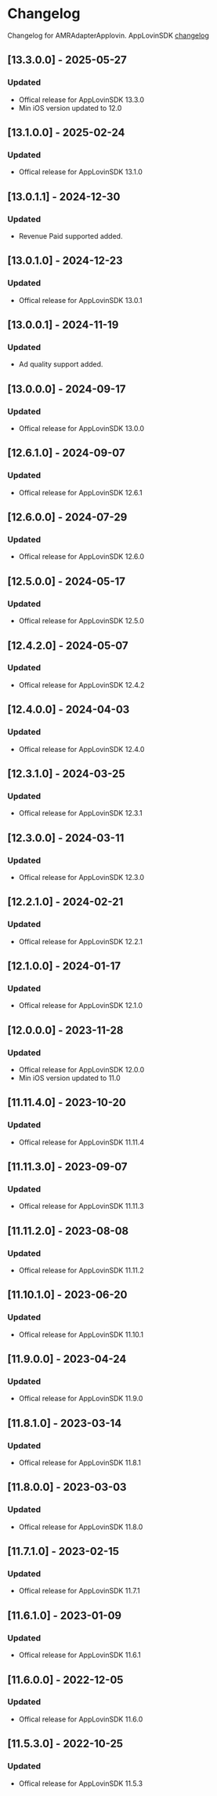 # Changelog

Changelog for AMRAdapterApplovin. 
AppLovinSDK [changelog](https://dash.applovin.com/documentation/mediation/ios/changelog)

## [13.3.0.0] - 2025-05-27
### Updated
- Offical release for AppLovinSDK 13.3.0
- Min iOS version updated to 12.0

## [13.1.0.0] - 2025-02-24
### Updated
- Offical release for AppLovinSDK 13.1.0

## [13.0.1.1] - 2024-12-30
### Updated
- Revenue Paid supported added.

## [13.0.1.0] - 2024-12-23
### Updated
- Offical release for AppLovinSDK 13.0.1

## [13.0.0.1] - 2024-11-19
### Updated
- Ad quality support added.

## [13.0.0.0] - 2024-09-17
### Updated
- Offical release for AppLovinSDK 13.0.0

## [12.6.1.0] - 2024-09-07
### Updated
- Offical release for AppLovinSDK 12.6.1

## [12.6.0.0] - 2024-07-29
### Updated
- Offical release for AppLovinSDK 12.6.0

## [12.5.0.0] - 2024-05-17
### Updated
- Offical release for AppLovinSDK 12.5.0

## [12.4.2.0] - 2024-05-07
### Updated
- Offical release for AppLovinSDK 12.4.2

## [12.4.0.0] - 2024-04-03
### Updated
- Offical release for AppLovinSDK 12.4.0

## [12.3.1.0] - 2024-03-25
### Updated
- Offical release for AppLovinSDK 12.3.1

## [12.3.0.0] - 2024-03-11
### Updated
- Offical release for AppLovinSDK 12.3.0

## [12.2.1.0] - 2024-02-21
### Updated
- Offical release for AppLovinSDK 12.2.1

## [12.1.0.0] - 2024-01-17
### Updated
- Offical release for AppLovinSDK 12.1.0

## [12.0.0.0] - 2023-11-28
### Updated
- Offical release for AppLovinSDK 12.0.0
- Min iOS version updated to 11.0

## [11.11.4.0] - 2023-10-20
### Updated
- Offical release for AppLovinSDK 11.11.4

## [11.11.3.0] - 2023-09-07
### Updated
- Offical release for AppLovinSDK 11.11.3

## [11.11.2.0] - 2023-08-08
### Updated
- Offical release for AppLovinSDK 11.11.2

## [11.10.1.0] - 2023-06-20
### Updated
- Offical release for AppLovinSDK 11.10.1

## [11.9.0.0] - 2023-04-24
### Updated
- Offical release for AppLovinSDK 11.9.0

## [11.8.1.0] - 2023-03-14
### Updated
- Offical release for AppLovinSDK 11.8.1

## [11.8.0.0] - 2023-03-03
### Updated
- Offical release for AppLovinSDK 11.8.0

## [11.7.1.0] - 2023-02-15
### Updated
- Offical release for AppLovinSDK 11.7.1

## [11.6.1.0] - 2023-01-09
### Updated
- Offical release for AppLovinSDK 11.6.1

## [11.6.0.0] - 2022-12-05
### Updated
- Offical release for AppLovinSDK 11.6.0

## [11.5.3.0] - 2022-10-25
### Updated
- Offical release for AppLovinSDK 11.5.3
